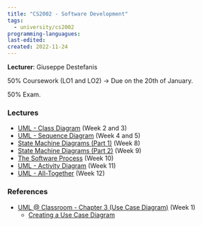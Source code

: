 ```yaml
---
title: "CS2002 - Software Development"
tags:
  - university/cs2002
programming-languagues:
last-edited:
created: 2022-11-24
---
```

**Lecturer**: Giuseppe Destefanis

50% Coursework (LO1 and LO2) -> Due on the 20th of January.

50% Exam.

### Lectures
- [UML - Class Diagram](notes/university/cs2002/uml-class-diagram.md) (Week 2 and 3)
- [UML - Sequence Diagram](notes/university/cs2002/uml-sequence-diagram.md) (Week 4 and 5)
- [State Machine Diagrams (Part 1)](notes/university/cs2002/state-machine-diagrams-part1.md) (Week 8)
- [State Machine Diagrams (Part 2)](notes/university/cs2002/state-machine-diagrams-part2.md) (Week 9)
- [The Software Process](notes/university/cs2002/the-software-process.md) (Week 10)
- [UML - Activity Diagram](notes/university/cs2002/uml-activity-diagram.md) (Week 11)
- [UML - All-Together](notes/university/cs2002/uml-all-together.md) (Week 12)

### References
- [UML @ Classroom - Chapter 3 (Use Case Diagram)](notes/university/cs2002/uml-classroom-chap3.md) (Week 1)
    - [Creating a Use Case Diagram](notes/university/cs2002/creating-a-use-case-diagram.md)